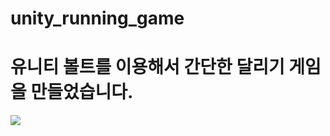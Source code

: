 # unity_running_game

# 유니티 볼트를 이용해서 간단한 달리기 게임을 만들었습니다.
![](https://i.ytimg.com/vi/aEqazg8vqoo/maxresdefault.jpg)
